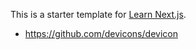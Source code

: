 This is a starter template for [Learn Next.js](https://nextjs.org/learn).

- https://github.com/devicons/devicon
